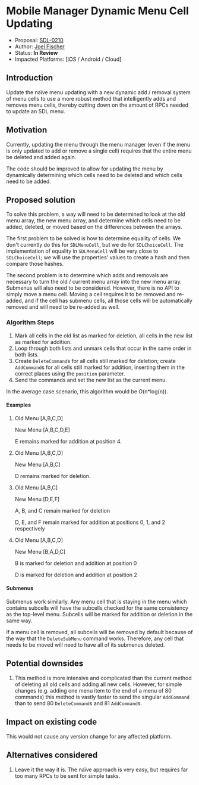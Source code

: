 # Mobile Manager Dynamic Menu Cell Updating

* Proposal: [SDL-0210](0210-mobile-dynamic-menu-cell-updating.md)
* Author: [Joel Fischer](https://github.com/joeljfischer)
* Status: **In Review**
* Impacted Platforms: [iOS / Android / Cloud]

## Introduction

Update the naïve menu updating with a new dynamic add / removal system of menu cells to use a more robust method that intelligently adds and removes menu cells, thereby cutting down on the amount of RPCs needed to update an SDL menu.

## Motivation

Currently, updating the menu through the menu manager (even if the menu is only updated to add or remove a single cell) requires that the entire menu be deleted and added again. 

The code should be improved to allow for updating the menu by dynamically determining which cells need to be deleted and which cells need to be added.

## Proposed solution

To solve this problem, a way will need to be determined to look at the old menu array, the new menu array, and determine which cells need to be added, deleted, or moved based on the differences between the arrays.

The first problem to be solved is how to determine equality of cells. We don't currently do this for `SDLMenuCell`, but we do for `SDLChoiceCell`. The implementation of equality in `SDLMenuCell` will be very close to `SDLChoiceCell`; we will use the properties' values to create a hash and then compare those hashes.

The second problem is to determine which adds and removals are necessary to turn the old / current menu array into the new menu array. Submenus will also need to be considered. However, there is no API to simply move a menu cell. Moving a cell requires it to be removed and re-added, and if the cell has submenu cells, all those cells will be automatically removed and will need to be re-added as well.

### Algorithm Steps

1. Mark all cells in the old list as marked for deletion, all cells in the new list as marked for addition.
2. Loop through both lists and unmark cells that occur in the same order in both lists.
3. Create `DeleteCommand`s for all cells still marked for deletion; create `AddCommand`s for all cells still marked for addition, inserting them in the correct places using the `position` parameter.
4. Send the commands and set the new list as the current menu.

In the average case scenario, this algorithm would be O(n*log(n)).

#### Examples

1. Old Menu [A,B,C,D]
   
   New Menu [A,B,C,D,E]
   
   E remains marked for addition at position 4.

2. Old Menu [A,B,C,D]
   
   New Menu [A,B,C]
   
   D remains marked for deletion.

3. Old Menu [A,B,C]
   
   New Menu [D,E,F]
   
   A, B, and C remain marked for deletion
   
   D, E, and F remain marked for addition at positions 0, 1, and 2 respectively

4. Old Menu [A,B,C,D]
   
   New Menu [B,A,D,C]
   
   B is marked for deletion and addition at position 0
   
   D is marked for deletion and addition at position 2

#### Submenus

Submenus work similarly. Any menu cell that is staying in the menu which contains subcells will have the subcells checked for the same consistency as the top-level menu. Subcells will be marked for addition or deletion in the same way.

If a menu cell is removed, all subcells will be removed by default because of the way that the `DeleteSubMenu` command works. Therefore, any cell that needs to be moved will need to have all of its submenus deleted.

## Potential downsides

1. This method is more intensive and complicated than the current method of deleting all old cells and adding all new cells. However, for simple changes (e.g. adding one menu item to the end of a menu of 80 commands) this method is vastly faster to send the singular `AddCommand` than to send 80 `DeleteCommand`s and 81 `AddCommand`s.

## Impact on existing code

This would not cause any version change for any affected platform.

## Alternatives considered

1. Leave it the way it is. The naïve approach is very easy, but requires far too many RPCs to be sent for simple tasks.
